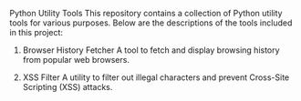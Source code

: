 Python Utility Tools
This repository contains a collection of Python utility tools for various purposes. Below are the descriptions of the tools included in this project:

1. Browser History Fetcher
A tool to fetch and display browsing history from popular web browsers.

2. XSS Filter
A utility to filter out illegal characters and prevent Cross-Site Scripting (XSS) attacks.